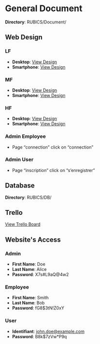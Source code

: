 # General Document

**Directory**: RUBICS/Document/



## Web Design

### LF

- **Desktop**: [View Design](https://xd.adobe.com/view/81c4b734-4424-412f-aa1b-a7df0e5e90b0-d497/grid)
- **Smartphone**: [View Design](https://xd.adobe.com/view/a5f0dcc9-9386-4b17-8c3c-d52f6d34a526-f0a3/grid)


### MF

- **Desktop**: [View Design](https://xd.adobe.com/view/8a684ba9-ac30-4f3a-8e5a-c01eb6f0bbf6-df3b/grid)
- **Smartphone**: [View Design](https://xd.adobe.com/view/3dcd1af1-4a81-4745-bd9d-603585a84285-689e/grid)


### HF

- **Desktop**: [View Design](https://xd.adobe.com/view/bfdd1081-b11a-4d81-b0e6-c3bdebc37c11-ea8e/?fullscreen)
- **Smartphone**: [View Design](https://xd.adobe.com/view/50a47e76-a7e8-41d0-9857-44e8d622ee1f-05f7/grid)


### Admin Employee

- Page “connection” click on “connection”


### Admin User

- Page “inscription” click on “s’enregistrer”



## Database

**Directory**: RUBICS/DB/



## Trello

[View Trello Board](https://trello.com/b/bJVqF0uF/developpement-site-web-rubics)



## Website's Access

### Admin

- **First Name**: Doe
- **Last Name**: Alice
- **Password**: X7s#L9aQ@4w2


### Employee

- **First Name**: Smith
- **Last Name**: Bob
- **Password**: fG8$3tN!Z0xY


### User

- **Identifiant**: john.doe@example.com
- **Password**: B8k$7zVw*P9q
